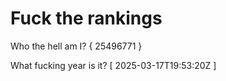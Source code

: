 # Fuck the rankings

Who the hell am I?
{ 25496771 }

What fucking year is it?
[ 2025-03-17T19:53:20Z ]
